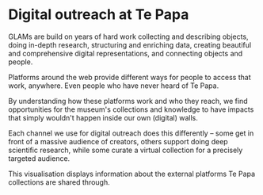 # Digital outreach at Te Papa
GLAMs are build on years of hard work collecting and describing objects, doing in-depth research, structuring and enriching data, creating beautiful and comprehensive digital representations, and connecting objects and people.

Platforms around the web provide different ways for people to access that work, anywhere. Even people who have never heard of Te Papa.

By understanding how these platforms work and who they reach, we find opportunities for the museum's collections and knowledge to have impacts that simply wouldn't happen inside our own (digital) walls.

Each channel we use for digital outreach does this differently – some get in front of a massive audience of creators, others support doing deep scientific research, while some curate a virtual collection for a precisely targeted audience.

This visualisation displays information about the external platforms Te Papa collections are shared through.